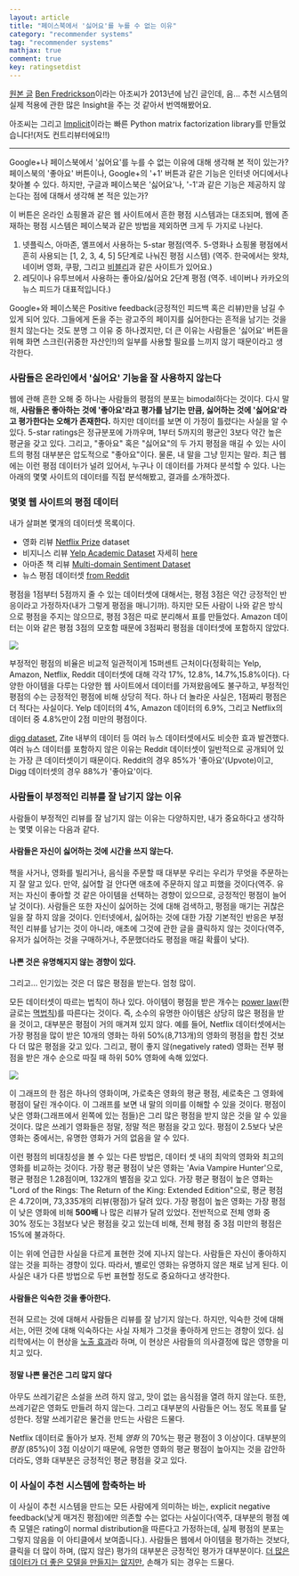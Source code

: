 ```yaml
---
layout: article
title: "페이스북에서 '싫어요'를 누를 수 없는 이유"
category: "recommender systems"
tag: "recommender systems"
mathjax: true
comment: true
key: ratingsetdist
---
```


[원본 글](https://www.benfrederickson.com/rating-set-distributions/)
[Ben Fredrickson](https://github.com/benfred)이라는 아조씨가 2013년에 남긴 글인데, 음... 추천 시스템의 실제 적용에 관한 많은 Insight을 주는 것 같아서 번역해봤어요.

아조씨는 그리고 [Implicit](https://github.com/benfred/implicit)이라는 빠른 Python matrix factorization library를 만들었습니다!(저도 컨트리뷰터에요!!)

---------

Google+나 페이스북에서 '싫어요'를 누를 수 없는 이유에 대해 생각해 본 적이 있는가? 페이스북의 '좋아요' 버튼이나, Google+의 '+1' 버튼과 같은 기능은 인터넷 어디에서나 찾아볼 수 있다. 하지만, 구글과 페이스북은 '싫어요'나, '-1'과 같은 기능은 제공하지 않는다는 점에 대해서 생각해 본 적은 있는가?

이 버튼은 온라인 쇼핑몰과 같은 웹 사이트에서 흔한 평점 시스템과는 대조되며, 웹에 존재하는 평점 시스템은 페이스북과 같은 방법을 제외하면 크게 두 가지로 나뉜다.

1.  넷플릭스, 아마존, 옐프에서 사용하는 5-star 평점(역주.  5-영화나 쇼핑몰 평점에서 흔히 사용되는 [1, 2, 3, 4, 5] 5단계로 나눠진 평점 시스템)
(역주. 한국에서는 왓챠, 네이버 영화, 쿠팡, 그리고 [비블리](http://bibly.kr)과 같은 사이트가 있어요.)
2.  레딧이나 유투브에서 사용하는 좋아요/싫어요 2단계 평점
(역주. 네이버나 카카오의 뉴스 피드가 대표적입니다.)

Google+와 페이스북은 Positive feedback(긍정적인 피드백 혹은 리뷰)만을 남길 수 있게 되어 있다. 그들에게 돈을 주는 광고주의 페이지를 싫어한다는 흔적을 남기는 것을 원치 않는다는 것도 분명 그 이유 중 하나겠지만, 더 큰 이유는 사람들은 '싫어요' 버튼을 위해 화면 스크린(귀중한 자산인!)의 일부를 사용할 필요를 느끼지 않기 때문이라고 생각한다.

### 사람들은 온라인에서 '싫어요' 기능을 잘 사용하지 않는다

웹에 관해 흔한 오해 중 하나는 사람들의 평점의 분포는 bimodal하다는 것이다. 다시 말해, **사람들은 좋아하는 것에 '좋아요'라고 평가를 남기는 만큼, 싫어하는 것에 '싫어요'라고 평가한다는 오해가 존재한다.**
하지만 데이터를 보면 이 가정이 틀렸다는 사실을 알 수 있다. 5-star ratings은 정규분포에 가까우며, 1부터 5까지의 평균인 3보다 약간 높은 평균을 갖고 있다. 그리고, "좋아요" 혹은 "싫어요"의 두 가지 평점을 매길 수 있는 사이트의 평점 대부분은 압도적으로 "좋아요"이다.
물론, 내 말을 그냥 믿지는 말라. 최근 웹에는 이런 평점 데이터가 널려 있어서, 누구나 이 데이터를 가져다 분석할 수 있다. 나는 아래의 몇몇 사이트의 데이터를 직접 분석해봤고, 결과를 소개하겠다.

### 몇몇 웹 사이트의 평점 데이터
내가 살펴본 몇개의 데이터셋 목록이다.
-   영화 리뷰  [Netflix Prize](http://www.netflixprize.com/)  dataset
-   비지니스 리뷰  [Yelp Academic Dataset](http://www.yelp.ca/academic_dataset) 자세히 [here](http://snap.stanford.edu/class/cs224w-2011/proj/emmao_Finalwriteup_v1.pdf)
-   아마존 책 리뷰  [Multi-domain Sentiment Dataset](http://www.cs.jhu.edu/~mdredze/datasets/sentiment/)
-   뉴스 평점 데이터셋 [from Reddit](http://www.reddit.com/r/redditdev/comments/dtg4j/want_to_help_reddit_build_a_recommender_a_public/)

평점을 1점부터 5점까지 줄 수 있는 데이터셋에 대해서는, 평점 3점은 약간 긍정적인 반응이라고 가정하자(내가 그렇게 평점을 매니기까). 하지만 모든 사람이 나와 같은 방식으로 평점을 주지는 않으므로, 평점 3점은 따로 분리해서 표를 만들었다. Amazon 데이터는 이와 같은 평점 3점의 모호함 때문에 3점짜리 평점을 데이터셋에 포함하지 않았다.

![](https://www.benfrederickson.com/images/reviews_by_site.png)

부정적인 평점의 비율은 비교적 일관적이게 15퍼센트 근처이다(정확히는 Yelp, Amazon, Netflix, Reddit 데이터셋에 대해 각각 17%, 12.8%, 14.7%,15.8%이다). 다양한 아이템을 다루는 다양한 웹 사이트에서 데이터를 가져왔음에도 불구하고, 부정적인 평점의 수는 긍정적인 평점에 비해 상당히 적다. 하나 더 놀라운 사실은, 1점짜리 평점은 더 적다는 사실이다. Yelp 데이터의 4%, Amazon 데이터의 6.9%, 그리고 Netflix의 데이터 중 4.8%만이 2점 미만의 평점이다.

[digg dataset](http://www.infochimps.com/datasets/diggcom-data-set),  Zite 내부의 데이터 등 여러 뉴스 데이터셋에서도 비슷한 효과 발견했다. 여러 뉴스 데이터를 포함하지 않은 이유는 Reddit 데이터셋이 일반적으로 공개되어 있는 가장 큰 데이터셋이기 때문이다. Reddit의 경우 85%가 '좋아요'(Upvote)이고, Digg 데이터셋의 경우 88%가 '좋아요'이다.

### 사람들이 부정적인 리뷰를 잘 남기지 않는 이유

사람들이 부정적인 리뷰를 잘 남기지 않는 이유는 다양하지만, 내가 중요하다고 생각하는 몇몇 이유는 다음과 같다.

#### 사람들은 자신이 싫어하는 것에 시간을 쓰지 않는다.
책을 사거나, 영화를 빌리거나, 음식을 주문할 때 대부분 우리는 우리가 무엇을 주문하는지 잘 알고 있다. 만약, 싫어할 걸 안다면 애초에 주문하지 않고 피했을 것이다(역주. 유저는 자신이 좋아할 것 같은 아이템을 선택하는 경향이 있으므로, 긍정적인 평점이 늘어날 것이다). 사람들은 또한 자신이 싫어하는 것에 대해 검색하고, 평점을 매기는 귀찮은 일을 잘 하지 않을 것이다. 인터넷에서, 싫어하는 것에 대한 가장 기본적인 반응은 부정적인 리뷰를 남기는 것이 아니라, 애초에 그것에 관한 글을 클릭하지 않는 것이다(역주, 유저가 싫어하는 것을 구매하거나, 주문했더라도 평점을 매길 확률이 낮다).

#### 나쁜 것은 유명해지지 않는 경향이 있다.
그리고... 인기있는 것은 더 많은 평점을 받는다. 엄청 많이.

모든 데이터셋이 따르는 법칙이 하나 있다.
아이템이 평점을 받은 개수는 [power law](http://en.wikipedia.org/wiki/Power_law)(한글로는 [멱법칙](https://ko.wikipedia.org/wiki/%EB%A9%B1%EB%B2%95%EC%B9%99))를 따른다는 것이다. 즉, 소수의 유명한 아이템은 상당히 많은 평점을 받을 것이고, 대부분은 평점이 거의 매겨져 있지 않다.  예를 들어, Netflix 데이터셋에서는 가장 평점을 많이 받은 10개의 영화는 하위 50%(8,713개)의 영화의 평점을 합친 것보다 더 많은 평점을 갖고 있다. 그리고, 평이 좋지 않(negatively rated) 영화는 전부 평점을 받은 개수 순으로 따질 때 하위 50% 영화에 속해 있었다.

![](https://www.benfrederickson.com/images/netflix_average_rating_by_popularity.png)

이 그래프의 한 점은 하나의 영화이며, 가로축은 영화의 평균 평점, 세로축은 그 영화에 평점이 달린 개수이다. 이 그래프를 보면 내 말의 의미를 이해할 수 있을 것이다. 평점이 낮은 영화(그래프에서 왼쪽에 있는 점들)은 그리 많은 평점을 받지 않은 것을 알 수 있을 것이다. 많은 쓰레기 영화들은 정말, 정말 적은 평점을 갖고 있다. 평점이 2.5보다 낮은 영화는 중에서는, 유명한 영화가 거의 없음을 알 수 있다.

이런 평점의 비대칭성을 볼 수 있는 다른 방법은, 데이터 셋 내의 최악의 영화와 최고의 영화를 비교하는 것이다. 가장 평균 평점이 낮은 영화는 'Avia Vampire Hunter'으로, 평균 평점은 1.28점이며, 132개의 별점을 갖고 있다. 가장 평균 평점이 높은 영화는 "Lord of the Rings: The Return of the King: Extended Edition"으로, 평균 평점은 4.72이며, 73,335개의 리뷰(평점)가 달려 있다. 가장 평점이 높은 영화는 가장 평점이 낮은 영화에 비해 **500배** 나 많은 리뷰가 달려 있었다. 전반적으로 전체 영화 중 30% 정도는 3점보다 낮은 평점을 갖고 있는데 비해, 전체 평점 중 3점 미만의 평점은 15%에 불과하다.

이는 위에 언급한 사실을 다르게 표현한 것에 지나지 않는다. 사람들은 자신이 좋아하지 않는 것을 피하는 경향이 있다. 따라서, 별로인 영화는 유명하지 않은 채로 남게 된다. 이 사실은 내가 다른 방법으로 두번 표현할 정도로 중요하다고 생각한다.

#### 사람들은 익숙한 것을 좋아한다.
전혀 모르는 것에 대해서 사람들은 리뷰를 잘 남기지 않는다. 하지만, 익숙한 것에 대해서는, 어떤 것에 대해 익숙하다는 사실 자체가 그것을 좋아하게 만드는 경향이 있다. 심리학에서는 이 현상을 [노출 효과](https://ko.wikipedia.org/wiki/%EB%85%B8%EC%B6%9C_%ED%9A%A8%EA%B3%BC)라 하며, 이 현상은 사람들의 의사결정에 많은 영향을 미치고 있다.

#### 정말 나쁜 물건은 그리 많지 않다
아무도 쓰레기같은 소설을 쓰려 하지 않고, 맛이 없는 음식점을 열려 하지 않는다. 또한, 쓰레기같은 영화도 만들려 하지 않는다. 그리고 대부분의 사람들은 어느 정도 목표를 달성한다. 정말 쓰레기같은 물건을 만드는 사람은 드물다.

Netflix 데이터로 돌아가 보자. 전체 _영화_ 의  70%는 평균 평점이 3 이상이다. 대부분의 _평점_ (85%)이 3점 이상이기 때문에, 유명한 영화의 평균 평점이 높아지는 것을 감안하더라도, 영화 대부분은 긍정적인 평균 평점을 갖고 있다.

### 이 사실이 추천 시스템에 함축하는 바

이 사실이 추천 시스템을 만드는 모든 사람에게 의미하는 바는, explicit negative feedback(낮게 매겨진 평점)에만 의존할 수는 없다는 사실이다(역주, 대부분의 평점 예측 모델은 rating이 normal distribution을 따른다고 가정하는데, 실제 평점의 분포는 그렇지 않음을 이 아티클에서 보여줍니다.).
사람들은 웹에서 아이템을 평가하는 것보다, 클릭을 더 많이 하며, (많지 않은) 평가의 대부분은 긍정적인 평가가 대부분이다.
[더 많은 데이터가 더 좋은 모델을 만들지는 않지만](http://technocalifornia.blogspot.com/2012/07/more-data-or-better-models.html), 손해가 되는 경우는 드물다.
